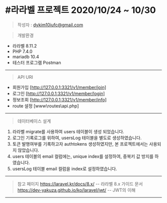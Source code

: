 #라라벨 프로젝트 2020/10/24 ~ 10/30
==

>   작성자 : dykim10iufc@gmail.com

>   개발환경   
-  라라벨 8.11.2
-  PHP 7.4.0
-  mariadb 10.4
-  테스터 프로그램 Postman
* * *

>   API URI
-   회원가입 [http://127.0.0.1:3321/v1/member/join]       
-   로그인 [http://127.0.0.1:3321/v1/member/login]       
-   정보조회 [http://127.0.0.1:3321/v1/member/info]        
-   route 설정 [www\routes\api.php]           
* * *

>   데이터베이스 설계
1. 라라벨 migrate를 사용하여 users 테이블이 생성 되었습니다.       
2. 로그인 기록로그를 위하여, usersLog 테이블을 별도로 생성하였습니다.       
3. 토큰 발행여부를 기록하고자  authtokens 생성하였지만, 본 프로젝트에서는 사용되지 않았습니다.       
4. users 테이블의 email 컬럼에는, unique index를 설정하여, 중복키 값 방지를 하였습니다.       
5. usersLog 테이블 email 컬럼을 index로 설정하였습니다.       
* * *




>   참고 페이지
https://laravel.kr/docs/8.x/ -- 라라벨 8.x 가이드 문서       
https://dev-yakuza.github.io/ko/laravel/jwt/    -- JWT의 이해       
* * *



